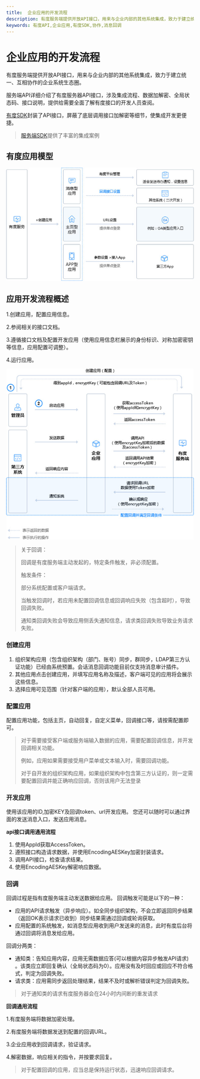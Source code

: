 ```yaml
---
title:  企业应用的开发流程
description: 有度服务端提供开放API接口，用来与企业内部的其他系统集成，致力于建立统一、互相协作的企业系统生态圈。
keywords: 有度API,企业应用,有度SDK,协作,消息回调
---
```


# 企业应用的开发流程

有度服务端提供开放API接口，用来与企业内部的其他系统集成，致力于建立统一、互相协作的企业系统生态圈。

服务端API详细介绍了有度服务器API接口，涉及集成流程、数据加解密、全局状态码、接口说明，提供给需要全面了解有度接口的开发人员查阅。

[有度SDK](https://github.com/youduim/youdu-sdk-java)封装了API接口，屏蔽了底层调用接口加解密等细节，使集成开发更便捷。

> [服务端SDK](b01_00001.md)提供了丰富的集成案例

## 有度应用模型

![img](res/c01_00001/p_flow2.jpg)

## 应用开发流程概述

1.创建应用，配置应用信息。

2.参阅相关的接口文档。

3.遵循接口文档及配置开发应用（使用应用信息栏展示的身份标识、对称加密密钥等信息，应用配置可调整）。

4.运行应用。

![img](res/c01_00003/p_flow.jpg)

> 关于回调：
>
> 回调是有度服务端主动发起的，特定条件触发，非必须配置。
>
> 触发条件：
>
> 部分系统配置或客户端请求。
>
> 当触发回调时，若应用未配置回调信息或回调响应失败（包含超时），导致回调失败。
>
> 通知类回调失败会导致应用侧丢失通知信息，请求类回调失败导致业务请求失败。

### 创建应用

1. 组织架构应用（包含组织架构（部门、账号）同步，群同步，LDAP第三方认证功能）已经由系统预置。会话消息回调功能目前仅支持消息审计插件。
2. 其他应用点击创建应用，并填写应用名称及描述，客户端可见的应用将会展示这些信息。
3. 选择应用可见范围（针对客户端的应用），默认全部人员可用。

### 配置应用

配置应用功能，包括主页，自动回复，自定义菜单，回调接口等，请按需配置即可。

> 对于需要接受客户端或服务端输入数据的应用，需要配置回调信息，并开发回调相关功能。
>
> 例如，应用如果需要接受用户菜单或文本输入时，需要回调功能。
>
> 对于自开发的组织架构应用，如果组织架构中包含第三方认证的，则一定需要配置回调并能正确响应回调，否则该用户无法登录

### 开发应用

使用该应用的ID,加密KEY及回调token、url开发应用。
您还可以随时可以通过界面的发送消息入口，发送应用消息。

**api接口调用通用流程**

1. 使用AppId获取AccessToken。
2. 遵照接口构造请求数据，并使用EncodingAESKey加密封装请求。
3. 调用API接口，检查请求结果。
4. 使用EncodingAESKey解密响应数据。

### 回调

回调过程是指有度服务端主动发送数据给应用。
回调触发可能是以下的一种：

- 应用的API请求触发（异步响应）。如全同步组织架构，不会立即返回同步结果（返回OK表示请求已收到）同步结果需通过回调或轮询获取。
- 应用配置的系统触发，如消息型应用收到用户发送来的消息，此时有度后台将通过回调将消息发给应用。

回调分两类：

- 通知类：告知应用内容，应用无需数据应答(可以根据内容异步触发API请求) 。该类应立即回复确认（全局状态码为0）。应用没有及时回应或回应不符合格式，判定为回调失败。
- 请求类：应用需同步返回处理结果，结果不及时或解析错误判定为回调失败。

> 对于通知类的请求有度服务器会在24小时内间断的重发请求

**回调通用流程**

1.有度服务端将数据加密处理。

2.有度服务端将数据发送到配置的回调URL。

3.企业应用收到回调请求，验证请求。

4.解密数据，响应相关的指令，并按要求回复。

> 对于配置回调的应用，应当总是保持运行状态，迅速响应回调请求。

